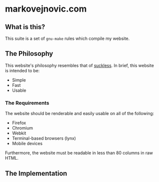 # markovejnovic.com

## What is this?

This suite is a set of `gnu-make` rules which compile my website.

## The Philosophy

This website's philosophy resembles that of
[suckless](https://suckless.org/philosophy/). In brief, this website is intended
to be:

* Simple
* Fast
* Usable

### The Requirements

The website should be renderable and easily usable on all of the following:

* Firefox
* Chromium
* Webkit
* Terminal-based browsers (lynx)
* Mobile devices

Furthermore, the website must be readable in less than 80 columns in raw HTML.

## The Implementation
